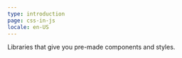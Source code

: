 ```yaml
---
type: introduction
page: css-in-js
locale: en-US
---
```

Libraries that give you pre-made components and styles.
